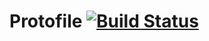 # Protofile [![Build Status](https://travis-ci.org/BenchLord/protofile.svg?branch=master)](https://travis-ci.org/BenchLord/protofile)
